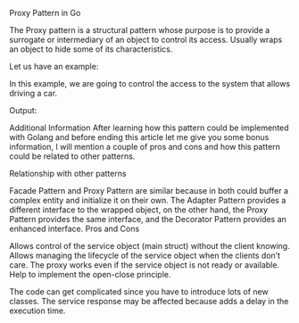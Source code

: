 Proxy Pattern in Go

The Proxy pattern is a structural pattern whose purpose is to provide a surrogate or intermediary of an object to control its access. Usually wraps an object to hide some of its characteristics.

Let us have an example:

In this example, we are going to control the access to the system that allows driving a car.


Output:


Additional Information
After learning how this pattern could be implemented with Golang and before ending this article let me give you some bonus information, I will mention a couple of pros and cons and how this pattern could be related to other patterns.

Relationship with other patterns

Facade Pattern and Proxy Pattern are similar because in both could buffer a complex entity and initialize it on their own.
The Adapter Pattern provides a different interface to the wrapped object, on the other hand, the Proxy Pattern provides the same interface, and the Decorator Pattern provides an enhanced interface.
Pros and Cons

Allows control of the service object (main struct) without the client knowing.
Allows managing the lifecycle of the service object when the clients don’t care.
The proxy works even if the service object is not ready or available.
Help to implement the open-close principle.

The code can get complicated since you have to introduce lots of new classes.
The service response may be affected because adds a delay in the execution time.